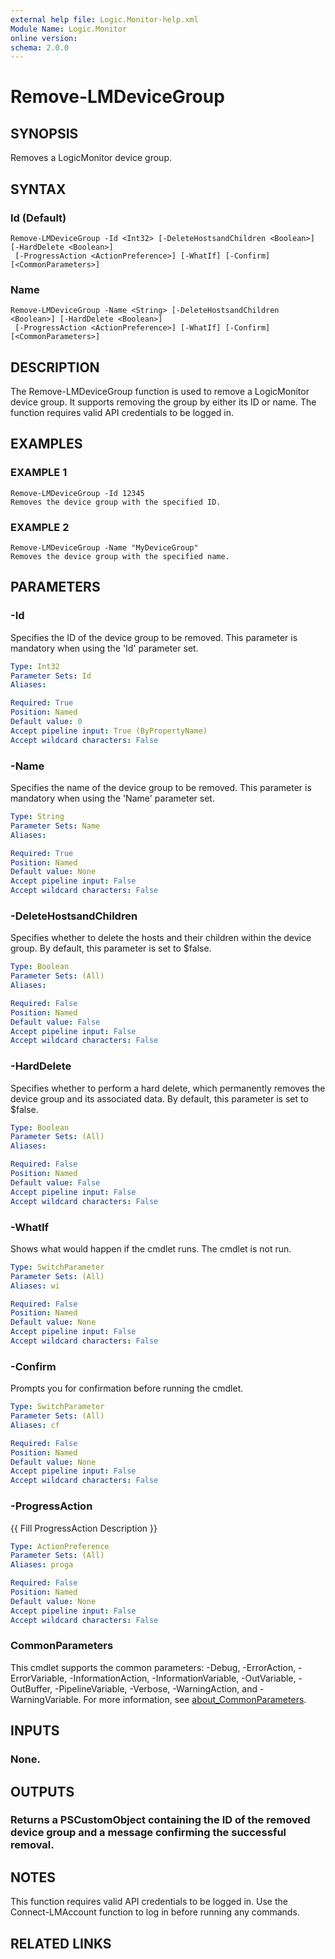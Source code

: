 ```yaml
---
external help file: Logic.Monitor-help.xml
Module Name: Logic.Monitor
online version:
schema: 2.0.0
---
```


# Remove-LMDeviceGroup

## SYNOPSIS
Removes a LogicMonitor device group.

## SYNTAX

### Id (Default)
```
Remove-LMDeviceGroup -Id <Int32> [-DeleteHostsandChildren <Boolean>] [-HardDelete <Boolean>]
 [-ProgressAction <ActionPreference>] [-WhatIf] [-Confirm] [<CommonParameters>]
```

### Name
```
Remove-LMDeviceGroup -Name <String> [-DeleteHostsandChildren <Boolean>] [-HardDelete <Boolean>]
 [-ProgressAction <ActionPreference>] [-WhatIf] [-Confirm] [<CommonParameters>]
```

## DESCRIPTION
The Remove-LMDeviceGroup function is used to remove a LogicMonitor device group.
It supports removing the group by either its ID or name.
The function requires valid API credentials to be logged in.

## EXAMPLES

### EXAMPLE 1
```
Remove-LMDeviceGroup -Id 12345
Removes the device group with the specified ID.
```

### EXAMPLE 2
```
Remove-LMDeviceGroup -Name "MyDeviceGroup"
Removes the device group with the specified name.
```

## PARAMETERS

### -Id
Specifies the ID of the device group to be removed.
This parameter is mandatory when using the 'Id' parameter set.

```yaml
Type: Int32
Parameter Sets: Id
Aliases:

Required: True
Position: Named
Default value: 0
Accept pipeline input: True (ByPropertyName)
Accept wildcard characters: False
```

### -Name
Specifies the name of the device group to be removed.
This parameter is mandatory when using the 'Name' parameter set.

```yaml
Type: String
Parameter Sets: Name
Aliases:

Required: True
Position: Named
Default value: None
Accept pipeline input: False
Accept wildcard characters: False
```

### -DeleteHostsandChildren
Specifies whether to delete the hosts and their children within the device group.
By default, this parameter is set to $false.

```yaml
Type: Boolean
Parameter Sets: (All)
Aliases:

Required: False
Position: Named
Default value: False
Accept pipeline input: False
Accept wildcard characters: False
```

### -HardDelete
Specifies whether to perform a hard delete, which permanently removes the device group and its associated data.
By default, this parameter is set to $false.

```yaml
Type: Boolean
Parameter Sets: (All)
Aliases:

Required: False
Position: Named
Default value: False
Accept pipeline input: False
Accept wildcard characters: False
```

### -WhatIf
Shows what would happen if the cmdlet runs.
The cmdlet is not run.

```yaml
Type: SwitchParameter
Parameter Sets: (All)
Aliases: wi

Required: False
Position: Named
Default value: None
Accept pipeline input: False
Accept wildcard characters: False
```

### -Confirm
Prompts you for confirmation before running the cmdlet.

```yaml
Type: SwitchParameter
Parameter Sets: (All)
Aliases: cf

Required: False
Position: Named
Default value: None
Accept pipeline input: False
Accept wildcard characters: False
```

### -ProgressAction
{{ Fill ProgressAction Description }}

```yaml
Type: ActionPreference
Parameter Sets: (All)
Aliases: proga

Required: False
Position: Named
Default value: None
Accept pipeline input: False
Accept wildcard characters: False
```

### CommonParameters
This cmdlet supports the common parameters: -Debug, -ErrorAction, -ErrorVariable, -InformationAction, -InformationVariable, -OutVariable, -OutBuffer, -PipelineVariable, -Verbose, -WarningAction, and -WarningVariable. For more information, see [about_CommonParameters](http://go.microsoft.com/fwlink/?LinkID=113216).

## INPUTS

### None.
## OUTPUTS

### Returns a PSCustomObject containing the ID of the removed device group and a message confirming the successful removal.
## NOTES
This function requires valid API credentials to be logged in.
Use the Connect-LMAccount function to log in before running any commands.

## RELATED LINKS
